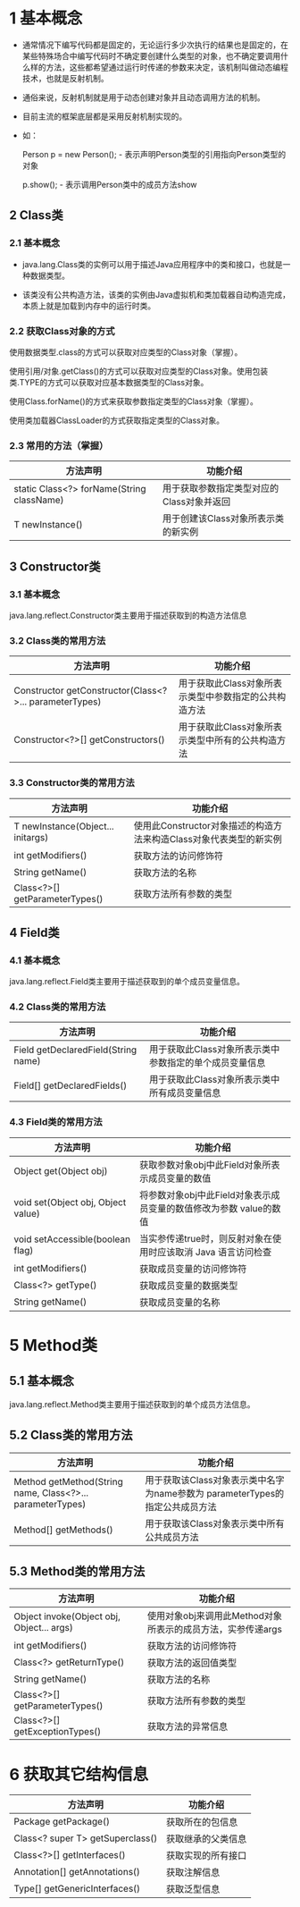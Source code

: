 # 1 基本概念

+ 通常情况下编写代码都是固定的，无论运行多少次执行的结果也是固定的，在某些特殊场合中编写代码时不确定要创建什么类型的对象，也不确定要调用什么样的方法，这些都希望通过运行时传递的参数来决定，该机制叫做动态编程技术，也就是反射机制。

+ 通俗来说，反射机制就是用于动态创建对象并且动态调用方法的机制。

+ 目前主流的框架底层都是采用反射机制实现的。

+ 如：

  Person p = new Person();  - 表示声明Person类型的引用指向Person类型的对象

   p.show();               			  - 表示调用Person类中的成员方法show

 

## 2 Class类  

### 2.1 基本概念 

+ java.lang.Class类的实例可以用于描述Java应用程序中的类和接口，也就是一种数据类型。

+ 该类没有公共构造方法，该类的实例由Java虚拟机和类加载器自动构造完成，本质上就是加载到内存中的运行时类。

### 2.2 获取Class对象的方式

使用数据类型.class的方式可以获取对应类型的Class对象（掌握）。

使用引用/对象.getClass()的方式可以获取对应类型的Class对象。使用包装类.TYPE的方式可以获取对应基本数据类型的Class对象。

使用Class.forName()的方式来获取参数指定类型的Class对象（掌握）。

使用类加载器ClassLoader的方式获取指定类型的Class对象。

### 2.3 常用的方法（掌握）

| 方法声明                                  | 功能介绍                                  |
| ----------------------------------------- | ----------------------------------------- |
| static Class<?> forName(String className) | 用于获取参数指定类型对应的Class对象并返回 |
| T newInstance()                           | 用于创建该Class对象所表示类的新实例       |

 

## 3 Constructor类 

### 3.1 基本概念

 java.lang.reflect.Constructor类主要用于描述获取到的构造方法信息

### 3.2 Class类的常用方法

| 方法声明                                                | 功能介绍                                              |
| ------------------------------------------------------- | ----------------------------------------------------- |
| Constructor getConstructor(Class<?>...  parameterTypes) | 用于获取此Class对象所表示类型中参数指定的公共构造方法 |
| Constructor<?>[] getConstructors()                      | 用于获取此Class对象所表示类型中所有的公共构造方法     |

### 3.3 Constructor类的常用方法

| 方法声明                           | 功能介绍                                                     |
| ---------------------------------- | ------------------------------------------------------------ |
| T newInstance(Object...  initargs) | 使用此Constructor对象描述的构造方法来构造Class对象代表类型的新实例 |
| int getModifiers()                 | 获取方法的访问修饰符                                         |
| String getName()                   | 获取方法的名称                                               |
| Class<?>[] getParameterTypes()     | 获取方法所有参数的类型                                       |

 

## 4 Field类

### 4.1 基本概念

 java.lang.reflect.Field类主要用于描述获取到的单个成员变量信息。

### 4.2 Class类的常用方法 

| 方法声明                            | 功能介绍                                                |
| ----------------------------------- | ------------------------------------------------------- |
| Field getDeclaredField(String name) | 用于获取此Class对象所表示类中参数指定的单个成员变量信息 |
| Field[] getDeclaredFields()         | 用于获取此Class对象所表示类中所有成员变量信息           |

### 4.3 Field类的常用方法

| 方法声明                           | 功能介绍                                                     |
| ---------------------------------- | ------------------------------------------------------------ |
| Object get(Object obj)             | 获取参数对象obj中此Field对象所表示成员变量的数值             |
| void set(Object obj, Object value) | 将参数对象obj中此Field对象表示成员变量的数值修改为参数 value的数值 |
| void setAccessible(boolean flag)   | 当实参传递true时，则反射对象在使用时应该取消 Java 语言访问检查 |
| int getModifiers()                 | 获取成员变量的访问修饰符                                     |
| Class<?> getType()                 | 获取成员变量的数据类型                                       |
| String getName()                   | 获取成员变量的名称                                           |

 

# 5 Method类 

## 5.1 基本概念  

 java.lang.reflect.Method类主要用于描述获取到的单个成员方法信息。

## 5.2 Class类的常用方法

| 方法声明                                                   | 功能介绍                                                     |
| ---------------------------------------------------------- | ------------------------------------------------------------ |
| Method getMethod(String name, Class<?>...  parameterTypes) | 用于获取该Class对象表示类中名字为name参数为 parameterTypes的指定公共成员方法 |
| Method[] getMethods()                                      | 用于获取该Class对象表示类中所有公共成员方法                  |

## 5.3 Method类的常用方法

| 方法声明                                  | 功能介绍                                                    |
| ----------------------------------------- | ----------------------------------------------------------- |
| Object invoke(Object obj, Object... args) | 使用对象obj来调用此Method对象所表示的成员方法，实参传递args |
| int getModifiers()                        | 获取方法的访问修饰符                                        |
| Class<?> getReturnType()                  | 获取方法的返回值类型                                        |
| String getName()                          | 获取方法的名称                                              |
| Class<?>[] getParameterTypes()            | 获取方法所有参数的类型                                      |
| Class<?>[] getExceptionTypes()            | 获取方法的异常信息                                          |

 

# 6 获取其它结构信息 

| 方法声明                         | 功能介绍           |
| -------------------------------- | ------------------ |
| Package getPackage()             | 获取所在的包信息   |
| Class<? super T> getSuperclass() | 获取继承的父类信息 |
| Class<?>[] getInterfaces()       | 获取实现的所有接口 |
| Annotation[] getAnnotations()    | 获取注解信息       |
| Type[] getGenericInterfaces()    | 获取泛型信息       |

 